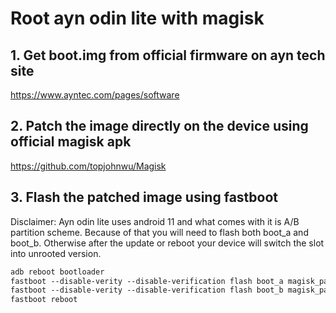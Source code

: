 # Root ayn odin lite with magisk

## 1. Get boot.img from official firmware on ayn tech site

https://www.ayntec.com/pages/software

## 2. Patch the image directly on the device using official magisk apk

https://github.com/topjohnwu/Magisk

## 3. Flash the patched image using fastboot

Disclaimer: Ayn odin lite uses android 11 and what comes with it is A/B partition scheme. Because of that you will need to flash both boot_a and boot_b. Otherwise after the update or reboot your device will switch the slot into unrooted version.

```ps
adb reboot bootloader
fastboot --disable-verity --disable-verification flash boot_a magisk_patched.img
fastboot --disable-verity --disable-verification flash boot_b magisk_patched.img
fastboot reboot
```
